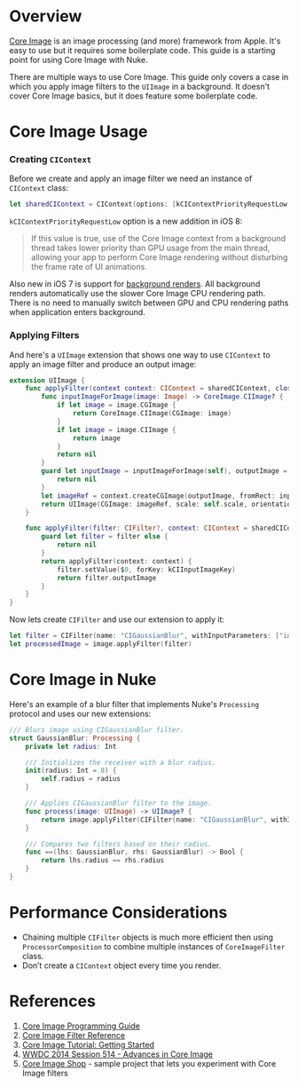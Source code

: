 # Overview

[Core Image](https://developer.apple.com/library/mac/documentation/GraphicsImaging/Conceptual/CoreImaging/ci_intro/ci_intro.html) is an image processing (and more) framework from Apple. It's easy to use but it requires some boilerplate code. This guide is a starting point for using Core Image with Nuke.

There are multiple ways to use Core Image. This guide only covers a case in which you apply image filters to the `UIImage` in a background. It doesn't cover Core Image basics, but it does feature some boilerplate code.

# Core Image Usage

### Creating `CIContext`

Before we create and apply an image filter we need an instance of `CIContext` class:

```swift
let sharedCIContext = CIContext(options: [kCIContextPriorityRequestLow: true])
```

`kCIContextPriorityRequestLow` option is a new addition in iOS 8:

> If this value is true, use of the Core Image context from a background thread takes lower priority than GPU usage from the main thread, allowing your app to perform Core Image rendering without disturbing the frame rate of UI animations.

Also new in iOS 7 is support for [background renders](http://asciiwwdc.com/2014/sessions/514). All background renders automatically use the slower Core Image CPU rendering path. There is no need to manually switch between GPU and CPU rendering paths when application enters background.

### Applying Filters

And here's a `UIImage` extension that shows one way to use `CIContext` to apply an image filter and produce an  output image:

```swift
extension UIImage {
    func applyFilter(context context: CIContext = sharedCIContext, closure: CoreImage.CIImage -> CoreImage.CIImage?) -> UIImage? {
        func inputImageForImage(image: Image) -> CoreImage.CIImage? {
            if let image = image.CGImage {
                return CoreImage.CIImage(CGImage: image)
            }
            if let image = image.CIImage {
                return image
            }
            return nil
        }
        guard let inputImage = inputImageForImage(self), outputImage = closure(inputImage) else {
            return nil
        }
        let imageRef = context.createCGImage(outputImage, fromRect: inputImage.extent)
        return UIImage(CGImage: imageRef, scale: self.scale, orientation: self.imageOrientation)
    }

    func applyFilter(filter: CIFilter?, context: CIContext = sharedCIContext) -> UIImage? {
        guard let filter = filter else {
            return nil
        }
        return applyFilter(context: context) {
            filter.setValue($0, forKey: kCIInputImageKey)
            return filter.outputImage
        }
    }
}
```

Now lets create `CIFilter` and use our extension to apply it:

```swift
let filter = CIFilter(name: "CIGaussianBlur", withInputParameters: ["inputRadius" : 10.0])
let processedImage = image.applyFilter(filter)
```

# Core Image in Nuke

Here's an example of a blur filter that implements Nuke's `Processing` protocol and uses our new extensions:

```swift
/// Blurs image using CIGaussianBlur filter.
struct GaussianBlur: Processing { 
    private let radius: Int

    /// Initializes the receiver with a blur radius.
    init(radius: Int = 8) {
        self.radius = radius
    }

    /// Applies CIGaussianBlur filter to the image.
    func process(image: UIImage) -> UIImage? {
        return image.applyFilter(CIFilter(name: "CIGaussianBlur", withInputParameters: ["inputRadius" : radius]))
    }

    /// Compares two filters based on their radius.
    func ==(lhs: GaussianBlur, rhs: GaussianBlur) -> Bool {
        return lhs.radius == rhs.radius
    }
}
```

# Performance Considerations

- Chaining multiple `CIFilter` objects is much more efficient then using `ProcessorComposition` to combine multiple instances of `CoreImageFilter` class.
- Don’t create a `CIContext` object every time you render.

# References

1. [Core Image Programming Guide](https://developer.apple.com/library/ios/documentation/GraphicsImaging/Conceptual/CoreImaging/ci_intro/ci_intro.html)
2. [Core Image Filter Reference](https://developer.apple.com/library/prerelease/ios/documentation/GraphicsImaging/Reference/CoreImageFilterReference/index.html)
3. [Core Image Tutorial: Getting Started](http://www.raywenderlich.com/76285/beginning-core-image-swift)
4. [WWDC 2014 Session 514 - Advances in Core Image](http://asciiwwdc.com/2014/sessions/514)
5. [Core Image Shop](https://github.com/rFlex/CoreImageShop) - sample project that lets you experiment with Core Image filters

